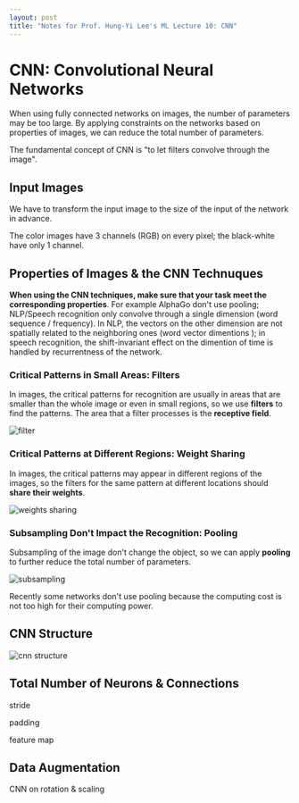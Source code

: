 ```yaml
---
layout: post
title: "Notes for Prof. Hung-Yi Lee's ML Lecture 10: CNN"
---
```


# CNN: Convolutional Neural Networks

When using fully connected networks on images, the number of parameters may be too large. By applying constraints on the networks based on properties of images, we can reduce the total number of parameters.

The fundamental concept of CNN is "to let filters convolve through the image".

## Input Images

We have to transform the input image to the size of the input of the network in advance.

The color images have 3 channels (RGB) on every pixel; the black-white have only 1 channel.

## Properties of Images & the CNN Technuques

**When using the CNN techniques, make sure that your task meet the corresponding properties**. For example AlphaGo don't use pooling; NLP/Speech recognition only convolve through a single dimension (word sequence / frequency). In NLP, the vectors on the other dimension are not spatially related to the neighboring ones (word vector dimentions ); in speech recognition, the shift-invariant effect on the dimention of time is handled by recurrentness of the network.

### Critical Patterns in Small Areas: Filters

In images, the critical patterns for recognition are usually in areas that are smaller than the whole image or even in small regions, so we use **filters** to find the patterns. The area that a filter processes is the **receptive field**.

![filter](https://baliuzeger.github.io/sjl/assets/images/HYL_ML_10/filter.png)

### Critical Patterns at Different Regions: Weight Sharing

In images, the critical patterns may appear in different regions of the images, so the filters for the same pattern at different locations should **share their weights**.

![weights sharing](https://baliuzeger.github.io/sjl/assets/images/HYL_ML_10/weight-sharing.png)

### Subsampling Don't Impact the Recognition: Pooling

Subsampling of the image don't change the object, so we can apply **pooling** to further reduce the total number of parameters.

![subsampling](https://baliuzeger.github.io/sjl/assets/images/HYL_ML_10/subsampling.png)

Recently some networks don't use pooling because the computing cost is not too high for their computing power.

## CNN Structure

![cnn structure](https://baliuzeger.github.io/sjl/assets/images/HYL_ML_10/cnn-structure.png)

## Total Number of Neurons & Connections

stride

padding

feature map

## Data Augmentation

CNN on rotation & scaling

